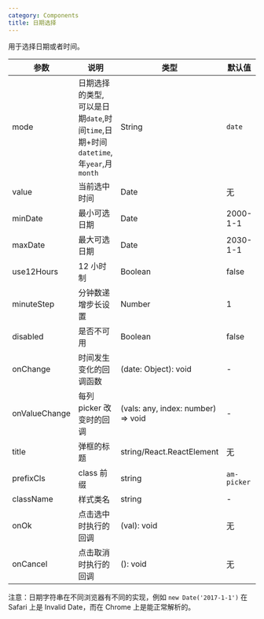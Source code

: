 ```yaml
---
category: Components
title: 日期选择
---
```


用于选择日期或者时间。

<DEMO>

| 参数          | 说明                                                                               | 类型                               | 默认值      |
| ------------- | ---------------------------------------------------------------------------------- | ---------------------------------- | ----------- |
| mode          | 日期选择的类型, 可以是日期`date`,时间`time`,日期+时间`datetime`,年`year`,月`month` | String                             | `date`      |
| value         | 当前选中时间                                                                       | Date                               | 无          |
| minDate       | 最小可选日期                                                                       | Date                               | 2000-1-1    |
| maxDate       | 最大可选日期                                                                       | Date                               | 2030-1-1    |
| use12Hours    | 12 小时制                                                                          | Boolean                            | false       |
| minuteStep    | 分钟数递增步长设置                                                                 | Number                             | 1           |
| disabled      | 是否不可用                                                                         | Boolean                            | false       |
| onChange      | 时间发生变化的回调函数                                                             | (date: Object): void               | -           |
| onValueChange | 每列 picker 改变时的回调                                                           | (vals: any, index: number) => void | -           |
| title         | 弹框的标题                                                                         | string/React.ReactElement          | 无          |
| prefixCls     | class 前缀                                                                         | string                             | `am-picker` |
| className     | 样式类名                                                                           | string                             | -           |
| onOk          | 点击选中时执行的回调                                                               | (val): void                        | 无          |
| onCancel      | 点击取消时执行的回调                                                               | (): void                           | 无          |

注意：日期字符串在不同浏览器有不同的实现，例如 `new Date('2017-1-1')` 在 Safari 上是 Invalid Date，而在 Chrome 上是能正常解析的。
